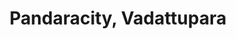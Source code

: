 ---
title: Pandaracity, Vadattupara
url: /pandaracity-vadattupara/
latitude: 10.18
longitude: 76.693
---